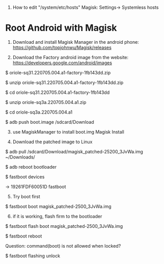 1. How to edit "/system/etc/hosts"
Magisk: Settings-> Systemless hosts

# Root Android with Magisk

1. Download and install Magisk Manager in the android phone: https://github.com/topjohnwu/Magisk/releases

2. Download the Factory android image from the website: https://developers.google.com/android/images

$ oriole-sq31.220705.004.a1-factory-1fb143dd.zip

$ unzip oriole-sq31.220705.004.a1-factory-1fb143dd.zip

$ cd oriole-sq31.220705.004.a1-factory-1fb143dd

$ unzip oriole-sq3a.220705.004.a1.zip

$ cd oriole-sq3a.220705.004.a1

$ adb push boot.image /sdcard/Download

3. use MagiskManager to install boot.img
    Magisk Install 

4. Download the patched image to Linux

$ adb pull /sdcard/Download/magisk_patched-25200_3JvWa.img  ~/Downloads/

$ adb reboot bootloader

$ fastboot devices

-> 19261FDF60051D   fastboot


5. Try boot first

$ fastboot boot magisk_patched-2500_3JvWa.img


6. if it is working, flash firm to the bootloader

$ fastboot flash boot magisk_patched-2500_3JvWa.img

$ fastboot reboot


Question:  command(boot) is not allowed when locked?

$ fastboot flashing unlock